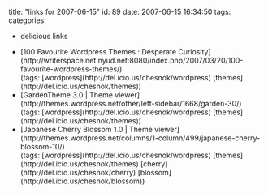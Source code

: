 title: "links for 2007-06-15"
id: 89
date: 2007-06-15 16:34:50
tags: 
categories: 
- delicious links

*   <div>[100 Favourite Wordpress Themes : Desperate Curiosity](http://writerspace.net.nyud.net:8080/index.php/2007/03/20/100-favourite-wordpress-themes/)</div>
		<div>(tags: [wordpress](http://del.icio.us/chesnok/wordpress) [themes](http://del.icio.us/chesnok/themes))</div>
*   <div>[GardenTheme 3.0 | Theme viewer](http://themes.wordpress.net/other/left-sidebar/1668/garden-30/)</div>
		<div>(tags: [wordpress](http://del.icio.us/chesnok/wordpress) [themes](http://del.icio.us/chesnok/themes))</div>
*   <div>[Japanese Cherry Blossom 1.0 | Theme viewer](http://themes.wordpress.net/columns/1-column/499/japanese-cherry-blossom-10/)</div>
		<div>(tags: [wordpress](http://del.icio.us/chesnok/wordpress) [themes](http://del.icio.us/chesnok/themes) [cherry](http://del.icio.us/chesnok/cherry) [blossom](http://del.icio.us/chesnok/blossom))</div>
